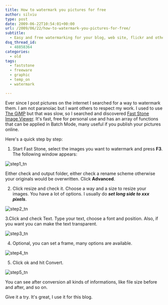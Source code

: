 ```yaml
---
title: How to watermark you pictures for free
author: silviu
type: post
date: 2009-06-22T10:54:01+00:00
url: /2009/06/22/how-to-watermark-you-pictures-for-free/
subtitle:
  - Easy and free watermarking for your blog, web site, flickr and others.
dsq_thread_id:
  - 48858364
categories:
  - old
tags:
  - faststone
  - freeware
  - graphic
  - temp_on
  - watermark

---
```

Ever since I post pictures on the internet I searched for a way to watermark them. I am not paranoiac but I want others to respect my work. I used to use <a href="http://www.gimp.org/" target="_blank" rel="noopener">The GiMP</a> but that was slow, so I searched and discovered <a href="http://www.faststone.org/" target="_blank" rel="noopener">Fast Stone Image Viewer</a>. It's fast, free for personal use and has an array of functions that can be applied in Batch Mode, many useful if you publish your pictures online.

Here's a quick step by step:

1. Start Fast Stone, select the images you want to watermark and press **F3**. The following window appears:

![step1_tn](/blog/images/2009/step1_tn.jpg) 

Either check and output folder, either check a rename scheme otherwise your originals would be overwritten. Click **Advanced**.

2. Click resize and check it. Choose a way and a size to resize your images. You have a lot of options. I usually do _**set long side to xxx pixels**_.

![step2_tn](/blog/images/2009/step2_tn.jpg)

3.Click and check Text. Type your text, choose a font and position. Also, if you want you can make the text transparent.

![step3_tn](/blog/images/2009/step3_tn.jpg)

4. Optional, you can set a frame, many options are available.

![step4_tn](/blog/images/2009/step4_tn.jpg)

5. Click ok and hit Convert.

![step5_tn](/blog/images/2009/step5_tn.jpg)

You can see after conversion all kinds of informations, like file size before and after, and so on.

Give it a try. It's great, I use it for this blog.
